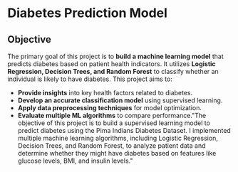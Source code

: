
# Diabetes Prediction Model

## Objective 
The primary goal of this project is to **build a machine learning model** that predicts diabetes based on patient health indicators. It utilizes **Logistic Regression, Decision Trees, and Random Forest** to classify whether an individual is likely to have diabetes. This project aims to:
- **Provide insights** into key health factors related to diabetes.
- **Develop an accurate classification model** using supervised learning.
- **Apply data preprocessing techniques** for model optimization.
- **Evaluate multiple ML algorithms** to compare performance."The objective of this project is to build a supervised learning model to predict diabetes using the Pima Indians Diabetes Dataset. I implemented multiple machine learning algorithms, including Logistic Regression, Decision Trees, and Random Forest, to analyze patient data and determine whether they might have diabetes based on features like glucose levels, BMI, and insulin levels."
